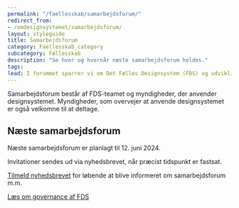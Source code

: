 ```yaml
---
permalink: "/faellesskab/samarbejdsforum/"
redirect_from:
- /omdesignsystemet/samarbejdsforum/
layout: styleguide
title: Samarbejdsforum
category: Faellesskab_category
subcategory: Fællesskab
description: "Se hvor og hvornår næste samarbejdsforum holdes."
tags:
lead: I forummet sparrer vi om Det Fælles Designsystem (FDS) og udviklingen fremadrettet.
---
```


Samarbejdsforum består af FDS-teamet og myndigheder, der anvender designsystemet. Myndigheder, som overvejer at anvende designsystemet er også velkomne til at deltage.

## Næste samarbejdsforum

Næste samarbejdsforum er planlagt til 12. juni 2024.

Invitationer sendes ud via nyhedsbrevet, når præcist tidspunkt er fastsat.

<a href="/faellesskab/nyhedsmail/">Tilmeld nyhedsbrevet</a> for løbende at blive informeret om samarbejdsforum m.m.

<a href="/faellesskab/governance/">Læs om governance af FDS</a>